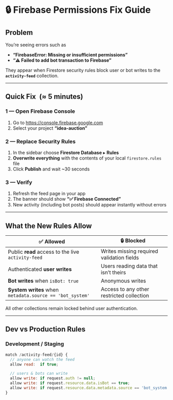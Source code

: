 # 🔒 Firebase Permissions Fix Guide

## Problem  
You’re seeing errors such as  
- **“FirebaseError: Missing or insufficient permissions”**  
- **“⚠️ Failed to add bot transaction to Firebase”**

They appear when Firestore security rules block user or bot writes to the **`activity-feed`** collection.

---

## Quick Fix (≈ 5 minutes)

### 1 — Open Firebase Console
1. Go to <https://console.firebase.google.com>  
2. Select your project **“idea-auction”**

### 2 — Replace Security Rules
1. In the sidebar choose **Firestore Database** ▸ **Rules**  
2. **Overwrite everything** with the contents of your local `firestore.rules` file  
3. Click **Publish** and wait ~30 seconds

### 3 — Verify
1. Refresh the feed page in your app  
2. The banner should show **“✅ Firebase Connected”**  
3. New activity (including bot posts) should appear instantly without errors

---

## What the New Rules Allow

| ✅ Allowed                                            | 🔒 Blocked                                   |
|------------------------------------------------------|---------------------------------------------|
| Public **read** access to the live `activity-feed`   | Writes missing required validation fields   |
| Authenticated **user writes**                        | Users reading data that isn’t theirs        |
| **Bot writes** when `isBot: true`                    | Anonymous writes                            |
| **System writes** when `metadata.source == 'bot_system'` | Access to any other restricted collection |

All other collections remain locked behind user authentication.

---

## Dev vs Production Rules

### Development / Staging

```javascript
match /activity-feed/{id} {
  // anyone can watch the feed
  allow read:  if true;

  // users & bots can write
  allow write: if request.auth != null;
  allow write: if request.resource.data.isBot == true;
  allow write: if request.resource.data.metadata.source == 'bot_system';
}
